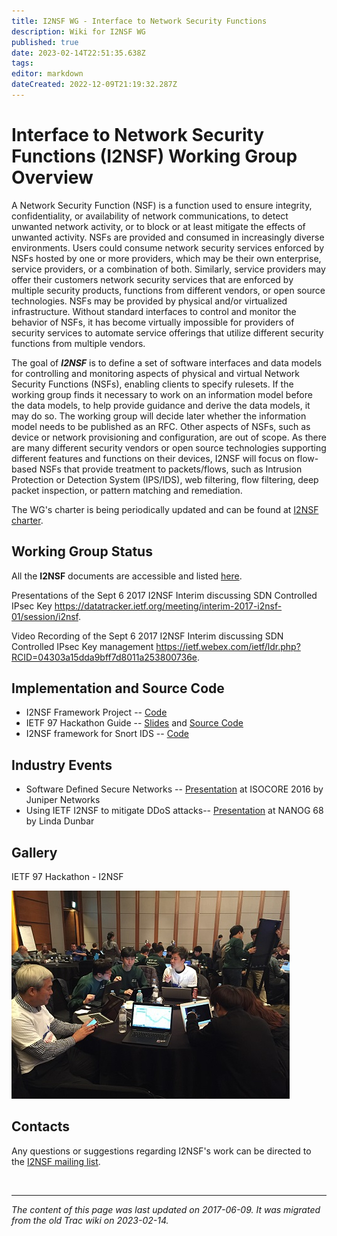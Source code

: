 ```yaml
---
title: I2NSF WG - Interface to Network Security Functions
description: Wiki for I2NSF WG
published: true
date: 2023-02-14T22:51:35.638Z
tags: 
editor: markdown
dateCreated: 2022-12-09T21:19:32.287Z
---
```


# Interface to Network Security Functions (I2NSF) Working Group Overview

A Network Security Function (NSF) is a function used to ensure integrity, confidentiality, or availability of network communications, to detect unwanted network activity, or to block or at least mitigate the effects of unwanted activity. NSFs are provided and consumed in increasingly diverse environments. Users could consume network security services enforced by NSFs hosted by one or more providers, which may be their own enterprise, service providers, or a combination of both. Similarly, service providers may offer their customers network security services that are enforced by multiple security products, functions from different vendors, or open source technologies. NSFs may be provided by physical and/or virtualized infrastructure. Without standard interfaces to control and monitor the behavior of NSFs, it has become virtually impossible for providers of security services to automate service offerings that utilize different security functions from multiple vendors.

The goal of ***I2NSF*** is to define a set of software interfaces and data models for controlling and monitoring aspects of physical and virtual Network Security Functions (NSFs), enabling clients to specify rulesets. If the working group finds it necessary to work on an information model before the data models, to help provide guidance and derive the data models, it may do so. The working group will decide later whether the information model needs to be published as an RFC. Other aspects of NSFs, such as device or network provisioning and configuration, are out of scope. As there are many different security vendors or open source technologies supporting different features and functions on their devices, I2NSF will focus on flow-based NSFs that provide treatment to packets/flows, such as Intrusion Protection or Detection System (IPS/IDS), web filtering, flow filtering, deep packet inspection, or pattern matching and remediation.

The WG's charter is being periodically updated and can be found at [I2NSF charter](https://datatracker.ietf.org/wg/i2nsf/charter/).

## Working Group Status

All the **I2NSF** documents are accessible and listed [here](https://datatracker.ietf.org/wg/i2nsf/documents/).

Presentations of the Sept 6 2017 I2NSF Interim discussing SDN Controlled IPsec Key https://datatracker.ietf.org/meeting/interim-2017-i2nsf-01/session/i2nsf.

Video Recording of the Sept 6 2017 I2NSF Interim discussing SDN Controlled IPsec Key management https://ietf.webex.com/ietf/ldr.php?RCID=04303a15dda9bff7d8011a253800736e.

## Implementation and Source Code

* I2NSF Framework Project -- [Code](https://codestand.ietf.org/codestand/matches/23/16)
* IETF 97 Hackathon Guide -- [Slides](https://github.com/kimjinyong/i2nsf-framework/blob/master/Hackathon/Doc/All%20about%20Hackathon.pptx/) and [Source Code](https://github.com/kimjinyong/i2nsf-framework/)
* I2NSF framework for Snort IDS -- [Code](https://github.com/RGanduri/I2NSFframework) 

## Industry Events

* Software Defined Secure Networks -- [Presentation](https://github.com/Rajaganduri/ISOCORE-2016-NANOG-68/blob/master/ISOCORE-Software%20Defined%20Secure%20Netwroks.pdf/) at ISOCORE 2016 by Juniper Networks
* Using IETF I2NSF to mitigate DDoS attacks-- [Presentation](https://github.com/Rajaganduri/ISOCORE-2016-NANOG-68/blob/master/NANOG68%20-%20Using%20IETF%20I2NSF%20to%20Mitigate%20DDoS.pdf/) at NANOG 68 by Linda Dunbar 

## Gallery

IETF 97 Hackathon - I2NSF

![img_3017.2.jpg](/img_3017.2.jpg)


## Contacts

Any questions or suggestions regarding I2NSF's work can be directed to the [I2NSF mailing list](https://www.ietf.org/mailman/listinfo/i2nsf/).



&nbsp;
&nbsp;
&nbsp;

---

*The content of this page was last updated on 2017-06-09. It was migrated from the old Trac wiki on 2023-02-14.*
